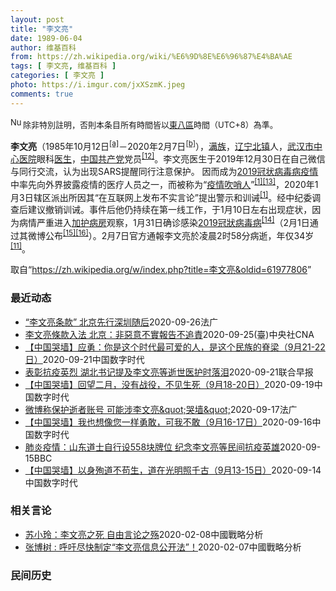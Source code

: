 ```yaml
---
layout: post
title: "李文亮"
date: 1989-06-04
author: 维基百科
from: https://zh.wikipedia.org/wiki/%E6%9D%8E%E6%96%87%E4%BA%AE
tags: [ 李文亮, 维基百科 ]
categories: [ 李文亮 ]
photo: https://i.imgur.com/jxXSzmK.jpeg
comments: true
---
```

<div class="mw-parser-output"><div id="noteTA-72732dd3" class="noteTA"><div class="noteTA-group"><div data-noteta-group-source="module" data-noteta-group="Medicine"></div></div><div class="noteTA-local"><div data-noteta-code="zh-cn:重症监护室; zh-hk:深切治療部; zh-tw:加護病房"></div><div data-noteta-code="zh-cn:体外膜氧合; zh-hk:人工心肺; zh-tw:葉克膜;"></div><div data-noteta-code="zh-hans:互联网+; zh-hant:互聯網+;"></div><div data-noteta-code="zh-cn:卡洛·乌尔巴尼; zh-hk:卡爾婁·武爾班尼; zh-tw:卡洛·厄巴尼;"></div><div data-noteta-code="zh-cn:互联网+; zh-tw:互聯網+;"></div></div></div>
<div class="notice metadata" id="spoiler" style="font-size: small"><a href="/wiki/File:Nuvola_apps_important_yellow.svg" class="image"><img alt="Nuvola apps important yellow.svg" src="//upload.wikimedia.org/wikipedia/commons/thumb/d/dc/Nuvola_apps_important_yellow.svg/20px-Nuvola_apps_important_yellow.svg.png" decoding="async" width="20" height="17" srcset="//upload.wikimedia.org/wikipedia/commons/thumb/d/dc/Nuvola_apps_important_yellow.svg/30px-Nuvola_apps_important_yellow.svg.png 1.5x, //upload.wikimedia.org/wikipedia/commons/thumb/d/dc/Nuvola_apps_important_yellow.svg/40px-Nuvola_apps_important_yellow.svg.png 2x" data-file-width="600" data-file-height="500"></a>除非特別註明，否則本条目所有時間皆以<a href="/wiki/UTC%2B08:00" title="UTC+08:00">東八區</a>時間（UTC+8）為準。</div>

<p><b>李文亮</b>（1985年10月12日<sup id="cite_ref-3" class="reference"><a href="#cite_note-3">[a]</a></sup>－2020年2月7日<sup id="cite_ref-13" class="reference"><a href="#cite_note-13">[b]</a></sup>），<a href="/wiki/%E6%BB%A1%E6%97%8F" title="满族">满族</a>，<a href="/wiki/%E8%BE%BD%E5%AE%81%E7%9C%81" title="辽宁省">辽宁</a><a href="/wiki/%E5%8C%97%E9%95%87%E5%B8%82" title="北镇市">北镇</a>人，<a href="/wiki/%E6%AD%A6%E6%B1%89%E5%B8%82%E4%B8%AD%E5%BF%83%E5%8C%BB%E9%99%A2" title="武汉市中心医院">武汉市中心医院</a>眼科<a href="/wiki/%E5%8C%BB%E7%94%9F" title="医生">医生</a>，<a href="/wiki/%E4%B8%AD%E5%9B%BD%E5%85%B1%E4%BA%A7%E5%85%9A" title="中国共产党">中国共产党</a>党员<sup id="cite_ref-14" class="reference"><a href="#cite_note-14">[12]</a></sup>。李文亮医生于2019年12月30日在自己微信与同行交流，认为出现SARS提醒同行注意保护。 因而成为<a href="/wiki/2019%E5%86%A0%E7%8A%B6%E7%97%85%E6%AF%92%E7%97%85%E7%96%AB%E6%83%85" title="2019冠状病毒病疫情">2019冠状病毒病疫情</a>中率先向外界披露疫情的医疗人员之一，而被称为“<a href="/wiki/%E7%96%AB%E6%83%85" class="mw-redirect" title="疫情">疫情</a><a href="/wiki/%E5%90%B9%E5%93%A8%E4%BA%BA" title="吹哨人">吹哨人</a>”<sup id="cite_ref-财新_1-1" class="reference"><a href="#cite_note-财新-1">[1]</a></sup><sup id="cite_ref-15" class="reference"><a href="#cite_note-15">[13]</a></sup>，2020年1月3日辖区派出所因其“在互联网上发布不实言论”提出警示和训诫<sup id="cite_ref-财新_1-2" class="reference"><a href="#cite_note-财新-1">[1]</a></sup>。经中纪委调查后建议撤销训诫。事件后他仍持续在第一线工作，于1月10日左右出现症状，因为病情严重进入<a href="/wiki/%E5%8A%A0%E8%AD%B7%E7%97%85%E6%88%BF" title="加護病房">加护病房</a>观察，1月31日确诊感染<a href="/wiki/2019%E5%86%A0%E7%8B%80%E7%97%85%E6%AF%92%E7%97%85" class="mw-redirect" title="2019冠狀病毒病">2019冠狀病毒病</a><sup id="cite_ref-监察答记者问_16-0" class="reference"><a href="#cite_note-监察答记者问-16">[14]</a></sup>（2月1日通过其微博公布<sup id="cite_ref-17" class="reference"><a href="#cite_note-17">[15]</a></sup><sup id="cite_ref-18" class="reference"><a href="#cite_note-18">[16]</a></sup>）。2月7日官方通報李文亮於凌晨2时58分病逝，年仅34岁<sup id="cite_ref-wjw.wuhan_12-1" class="reference"><a href="#cite_note-wjw.wuhan-12">[11]</a></sup>。
</p>
</div><noscript><img src="//zh.wikipedia.org/wiki/Special:CentralAutoLogin/start?type=1x1" alt="" title="" width="1" height="1" style="border: none; position: absolute;"></noscript>
<div class="printfooter">取自“<a dir="ltr" href="https://zh.wikipedia.org/w/index.php?title=李文亮&amp;oldid=61977806">https://zh.wikipedia.org/w/index.php?title=李文亮&amp;oldid=61977806</a>”</div><div id="recent-news"><h3>最近动态</h3><ul><li><a href="https://nodebe4.github.io/waimei/2020-09-26/%E6%9D%8E%E6%96%87%E4%BA%AE%E6%9D%A1%E6%AC%BE-%E5%8C%97%E4%BA%AC%E5%85%88%E8%A1%8C%E6%B7%B1%E5%9C%B3%E9%9A%8F%E5%90%8E" title="“李文亮条款” 北京先行深圳随后—— 26/09/2020 - 10:01 中国北京市人大常委会昨天审议通过“北京市突发公共卫生事件应急条例”，条例规定，任何单位和个人有权向政府及其有关部门报告...">“李文亮条款” 北京先行深圳随后</a><time>2020-09-26</time><a class="tag">法广</a></li>
<li><a href="https://nodebe4.github.io/waimei/2020-09-25/%E6%9D%8E%E6%96%87%E4%BA%AE%E6%A2%9D%E6%AC%BE%E5%85%A5%E6%B3%95-%E5%8C%97%E4%BA%AC-%E9%9D%9E%E6%83%A1%E6%84%8F%E4%B8%8D%E5%AF%A6%E5%A0%B1%E5%91%8A%E4%B8%8D%E8%BF%BD%E8%B2%AC" title="李文亮條款入法 北京：非惡意不實報告不追責—— 中國北京市人大常委會25日審議通過條例規定，任何單位和個人有權向政府及其有關部門報告突發公共衛生事件隱患，被網友稱為「李文亮條款」。圖為香港民眾2...">李文亮條款入法 北京：非惡意不實報告不追責</a><time>2020-09-25</time><a class="tag">(臺)中央社CNA</a></li>
<li><a href="https://nodebe4.github.io/waimei/2020-09-21/%E4%B8%AD%E5%9B%BD%E5%93%AD%E5%A2%99-%E5%BA%94%E5%8B%87-%E4%BD%A0%E6%98%AF%E8%BF%99%E4%B8%AA%E6%97%B6%E4%BB%A3%E6%9C%80%E5%8F%AF%E7%88%B1%E7%9A%84%E4%BA%BA-%E6%98%AF%E8%BF%99%E4%B8%AA%E6%B0%91%E6%97%8F%E7%9A%84%E8%84%8A%E6%A2%81-9%E6%9C%8821-22%E6%97%A5" title="【中国哭墙】应勇：你是这个时代最可爱的人，是这个民族的脊梁（9月21-22日）—— 编者按：9月21-22日，距离李文亮医生的去世已227-28天。这位在武汉新冠疫情期间因为说出真话成为悲剧英雄...">【中国哭墙】应勇：你是这个时代最可爱的人，是这个民族的脊梁（9月21-22日）</a><time>2020-09-21</time><a class="tag">中国数字时代</a></li>
<li><a href="https://nodebe4.github.io/waimei/2020-09-21/%E8%A1%A8%E5%BD%B0%E6%8A%97%E7%96%AB%E8%8B%B1%E7%83%88-%E6%B9%96%E5%8C%97%E4%B9%A6%E8%AE%B0%E6%8F%90%E5%8F%8A%E6%9D%8E%E6%96%87%E4%BA%AE%E7%AD%89%E9%80%9D%E4%B8%96%E5%8C%BB%E6%8A%A4%E6%97%B6%E8%90%BD%E6%B3%AA" title="表彰抗疫英烈 湖北书记提及李文亮等逝世医护时落泪—— 中共湖北省委书记应勇昨日在湖北省抗疫表彰大会上擦拭眼泪。（直播截图） 中共湖北省委书记应勇昨日（21日）谈及湖北因疫情逝世的烈士时落泪。 据...">表彰抗疫英烈 湖北书记提及李文亮等逝世医护时落泪</a><time>2020-09-21</time><a class="tag">联合早报</a></li>
<li><a href="https://nodebe4.github.io/waimei/2020-09-19/%E4%B8%AD%E5%9B%BD%E5%93%AD%E5%A2%99-%E5%9B%9E%E6%9C%9B%E4%BA%8C%E6%9C%88-%E6%B2%A1%E6%9C%89%E6%88%98%E5%BD%B9-%E4%B8%8D%E8%A7%81%E7%94%9F%E6%AD%BB-9%E6%9C%8818-20%E6%97%A5" title="【中国哭墙】回望二月，没有战役，不见生死（9月18-20日）—— 编者按：9月18-20日，距离李文亮医生的去世已224-26天。这位在武汉新冠疫情期间因为说出真话成为悲剧英雄的普通眼科医生并没...">【中国哭墙】回望二月，没有战役，不见生死（9月18-20日）</a><time>2020-09-19</time><a class="tag">中国数字时代</a></li>
<li><a href="https://nodebe4.github.io/waimei/2020-09-17/%E5%BE%AE%E5%8D%9A%E7%A7%B0%E4%BF%9D%E6%8A%A4%E9%80%9D%E8%80%85%E8%B4%A6%E5%8F%B7-%E5%8F%AF%E8%83%BD%E6%B6%89%E6%9D%8E%E6%96%87%E4%BA%AE&quot;%E5%93%AD%E5%A2%99&quot;" title="微博称保护逝者账号 可能涉李文亮&quot;哭墙&quot;—— 17/09/2020 - 16:47 新浪微博今天报告称为了保护逝者隐私，将对逝者账号设置保护状态，禁止登录、发布或删除内容。此...">微博称保护逝者账号 可能涉李文亮&amp;quot;哭墙&amp;quot;</a><time>2020-09-17</time><a class="tag">法广</a></li>
<li><a href="https://nodebe4.github.io/waimei/2020-09-16/%E4%B8%AD%E5%9B%BD%E5%93%AD%E5%A2%99-%E6%88%91%E4%B9%9F%E6%83%B3%E5%83%8F%E6%82%A8%E4%B8%80%E6%A0%B7%E5%8B%87%E6%95%A2-%E5%8F%AF%E6%88%91%E4%B8%8D%E6%95%A2-9%E6%9C%8816-17%E6%97%A5" title="【中国哭墙】我也想像您一样勇敢，可我不敢（9月16-17日）—— 编者按：9月16-17日，距离李文亮医生的去世已222-23天。这位在武汉新冠疫情期间因为说出真话成为悲剧英雄的普通眼科医生并没...">【中国哭墙】我也想像您一样勇敢，可我不敢（9月16-17日）</a><time>2020-09-16</time><a class="tag">中国数字时代</a></li>
<li><a href="https://nodebe4.github.io/waimei/2020-09-15/%E8%82%BA%E7%82%8E%E7%96%AB%E6%83%85-%E5%B1%B1%E4%B8%9C%E9%81%93%E5%A3%AB%E8%87%AA%E8%A1%8C%E8%AE%BE558%E5%9D%97%E7%89%8C%E4%BD%8D-%E7%BA%AA%E5%BF%B5%E6%9D%8E%E6%96%87%E4%BA%AE%E7%AD%89%E6%B0%91%E9%97%B4%E6%8A%97%E7%96%AB%E8%8B%B1%E9%9B%84" title="肺炎疫情：山东道士自行设558块牌位 纪念李文亮等民间抗疫英雄——肺炎疫情：山东道士自行设558块牌位 纪念李文亮等民间抗疫英雄">肺炎疫情：山东道士自行设558块牌位 纪念李文亮等民间抗疫英雄</a><time>2020-09-15</time><a class="tag">BBC</a></li>
<li><a href="https://nodebe4.github.io/waimei/2020-09-14/%E4%B8%AD%E5%9B%BD%E5%93%AD%E5%A2%99-%E4%BB%A5%E8%BA%AB%E6%AE%89%E9%81%93%E4%B8%8D%E8%8B%9F%E7%94%9F-%E9%81%93%E5%9C%A8%E5%85%89%E6%98%8E%E7%85%A7%E5%8D%83%E5%8F%A4-9%E6%9C%8813-15%E6%97%A5" title="【中国哭墙】以身殉道不苟生，道在光明照千古（9月13-15日）—— 编者按：9月13-15日，距离李文亮医生的去世已219-21天。这位在武汉新冠疫情期间因为说出真话成为悲剧英雄的普通眼科医生并...">【中国哭墙】以身殉道不苟生，道在光明照千古（9月13-15日）</a><time>2020-09-14</time><a class="tag">中国数字时代</a></li>
</ul></div><div id="open-opinion"><h3>相关言论</h3><ul><li><a href="https://nodebe4.github.io/opinion/2020-02-08/%E8%8B%8F%E5%B0%8F%E7%8E%B2-%E6%9D%8E%E6%96%87%E4%BA%AE%E4%B9%8B%E6%AD%BB-%E8%87%AA%E7%94%B1%E8%A8%80%E8%AE%BA%E4%B9%8B%E6%AE%87/" title="苏小玲">苏小玲：李文亮之死 自由言论之殇</a><time>2020-02-08</time><a class="tag">中國戰略分析</a></li>
<li><a href="https://nodebe4.github.io/opinion/2020-02-07/%E5%BC%A0%E5%8D%9A%E6%A0%91-%E5%91%BC%E5%90%81%E5%B0%BD%E5%BF%AB%E5%88%B6%E5%AE%9A-%E6%9D%8E%E6%96%87%E4%BA%AE%E4%BF%A1%E6%81%AF%E5%85%AC%E5%BC%80%E6%B3%95/" title="张博树">张博树 : 呼吁尽快制定“李文亮信息公开法”！</a><time>2020-02-07</time><a class="tag">中國戰略分析</a></li>
</ul></div><div id="mjls-record"><h3>民间历史</h3><ul></ul></div>
